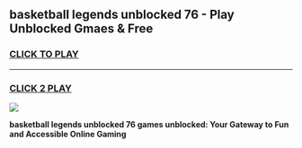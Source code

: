 
## basketball legends unblocked 76 - Play Unblocked Gmaes & Free
<h3>
<a href="https://news.freeplayer.one?title=basketball_legends_unblocked_76&ref=16F">CLICK TO PLAY</a></h3>
<hr>

<h3>
<a href="https://news.freeplayer.one?title=basketball_legends_unblocked_76&ref=16F">CLICK 2 PLAY</a>
  
</h3>

<a href="https://news.freeplayer.one?title=basketball_legends_unblocked_76&ref=16F/"><img src="https://clearcache.store/games.png"></a>


**basketball legends unblocked 76 games unblocked: Your Gateway to Fun and Accessible Online Gaming**
